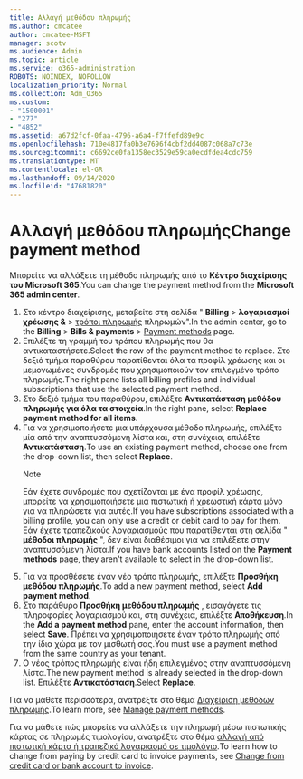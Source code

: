 ```yaml
---
title: Αλλαγή μεθόδου πληρωμής
ms.author: cmcatee
author: cmcatee-MSFT
manager: scotv
ms.audience: Admin
ms.topic: article
ms.service: o365-administration
ROBOTS: NOINDEX, NOFOLLOW
localization_priority: Normal
ms.collection: Adm_O365
ms.custom:
- "1500001"
- "277"
- "4852"
ms.assetid: a67d2fcf-0faa-4796-a6a4-f7ffefd89e9c
ms.openlocfilehash: 710e4817fa0b3e7696f4cbf2dd4087c068a7c73e
ms.sourcegitcommit: c6692ce0fa1358ec3529e59ca0ecdfdea4cdc759
ms.translationtype: MT
ms.contentlocale: el-GR
ms.lasthandoff: 09/14/2020
ms.locfileid: "47681820"
---
```

# <a name="change-payment-method"></a><span data-ttu-id="eccc2-102">Αλλαγή μεθόδου πληρωμής</span><span class="sxs-lookup"><span data-stu-id="eccc2-102">Change payment method</span></span>

<span data-ttu-id="eccc2-103">Μπορείτε να αλλάξετε τη μέθοδο πληρωμής από το **Κέντρο διαχείρισης του Microsoft 365**.</span><span class="sxs-lookup"><span data-stu-id="eccc2-103">You can change the payment method from the **Microsoft 365 admin center**.</span></span>
  
1. <span data-ttu-id="eccc2-104">Στο κέντρο διαχείρισης, μεταβείτε στη σελίδα " **Billing**  >  **λογαριασμοί χρέωσης &**  >  [τρόποι πληρωμής](https://go.microsoft.com/fwlink/p/?linkid=2018806) πληρωμών".</span><span class="sxs-lookup"><span data-stu-id="eccc2-104">In the admin center, go to the **Billing** > **Bills & payments** > [Payment methods](https://go.microsoft.com/fwlink/p/?linkid=2018806) page.</span></span>
2. <span data-ttu-id="eccc2-105">Επιλέξτε τη γραμμή του τρόπου πληρωμής που θα αντικαταστήσετε.</span><span class="sxs-lookup"><span data-stu-id="eccc2-105">Select the row of the payment method to replace.</span></span> <span data-ttu-id="eccc2-106">Στο δεξιό τμήμα παραθύρου παρατίθενται όλα τα προφίλ χρέωσης και οι μεμονωμένες συνδρομές που χρησιμοποιούν τον επιλεγμένο τρόπο πληρωμής.</span><span class="sxs-lookup"><span data-stu-id="eccc2-106">The right pane lists all billing profiles and individual subscriptions that use the selected payment method.</span></span>
3. <span data-ttu-id="eccc2-107">Στο δεξιό τμήμα του παραθύρου, επιλέξτε **Αντικατάσταση μεθόδου πληρωμής για όλα τα στοιχεία**.</span><span class="sxs-lookup"><span data-stu-id="eccc2-107">In the right pane, select **Replace payment method for all items**.</span></span>
4. <span data-ttu-id="eccc2-108">Για να χρησιμοποιήσετε μια υπάρχουσα μέθοδο πληρωμής, επιλέξτε μία από την αναπτυσσόμενη λίστα και, στη συνέχεια, επιλέξτε **Αντικατάσταση**.</span><span class="sxs-lookup"><span data-stu-id="eccc2-108">To use an existing payment method, choose one from the drop-down list, then select **Replace**.</span></span>
    > [!NOTE]
    > <span data-ttu-id="eccc2-109">Εάν έχετε συνδρομές που σχετίζονται με ένα προφίλ χρέωσης, μπορείτε να χρησιμοποιήσετε μια πιστωτική ή χρεωστική κάρτα μόνο για να πληρώσετε για αυτές.</span><span class="sxs-lookup"><span data-stu-id="eccc2-109">If you have subscriptions associated with a billing profile, you can only use a credit or debit card to pay for them.</span></span> <span data-ttu-id="eccc2-110">Εάν έχετε τραπεζικούς λογαριασμούς που παρατίθενται στη σελίδα " **μέθοδοι πληρωμής** ", δεν είναι διαθέσιμοι για να επιλέξετε στην αναπτυσσόμενη λίστα.</span><span class="sxs-lookup"><span data-stu-id="eccc2-110">If you have bank accounts listed on the **Payment methods** page, they aren't available to select in the drop-down list.</span></span>
5. <span data-ttu-id="eccc2-111">Για να προσθέσετε έναν νέο τρόπο πληρωμής, επιλέξτε **Προσθήκη μεθόδου πληρωμής**.</span><span class="sxs-lookup"><span data-stu-id="eccc2-111">To add a new payment method, select **Add payment method**.</span></span>
6. <span data-ttu-id="eccc2-112">Στο παράθυρο **Προσθήκη μεθόδου πληρωμής** , εισαγάγετε τις πληροφορίες λογαριασμού και, στη συνέχεια, επιλέξτε **Αποθήκευση**.</span><span class="sxs-lookup"><span data-stu-id="eccc2-112">In the **Add a payment method** pane, enter the account information, then select **Save**.</span></span> <span data-ttu-id="eccc2-113">Πρέπει να χρησιμοποιήσετε έναν τρόπο πληρωμής από την ίδια χώρα με τον μισθωτή σας.</span><span class="sxs-lookup"><span data-stu-id="eccc2-113">You must use a payment method from the same country as your tenant.</span></span>
7. <span data-ttu-id="eccc2-114">Ο νέος τρόπος πληρωμής είναι ήδη επιλεγμένος στην αναπτυσσόμενη λίστα.</span><span class="sxs-lookup"><span data-stu-id="eccc2-114">The new payment method is already selected in the drop-down list.</span></span> <span data-ttu-id="eccc2-115">Επιλέξτε **Αντικατάσταση**.</span><span class="sxs-lookup"><span data-stu-id="eccc2-115">Select **Replace**.</span></span>

<span data-ttu-id="eccc2-116">Για να μάθετε περισσότερα, ανατρέξτε στο θέμα [Διαχείριση μεθόδων πληρωμής](https://docs.microsoft.com/microsoft-365/commerce/billing-and-payments/manage-payment-methods).</span><span class="sxs-lookup"><span data-stu-id="eccc2-116">To learn more, see [Manage payment methods](https://docs.microsoft.com/microsoft-365/commerce/billing-and-payments/manage-payment-methods).</span></span>

<span data-ttu-id="eccc2-117">Για να μάθετε πώς μπορείτε να αλλάξετε την πληρωμή μέσω πιστωτικής κάρτας σε πληρωμές τιμολογίου, ανατρέξτε στο θέμα [αλλαγή από πιστωτική κάρτα ή τραπεζικό λογαριασμό σε τιμολόγιο](https://docs.microsoft.com/microsoft-365/commerce/billing-and-payments/change-payment-method#change-from-credit-card-or-bank-account-to-invoice).</span><span class="sxs-lookup"><span data-stu-id="eccc2-117">To learn how to change from paying by credit card to invoice payments, see [Change from credit card or bank account to invoice](https://docs.microsoft.com/microsoft-365/commerce/billing-and-payments/change-payment-method#change-from-credit-card-or-bank-account-to-invoice).</span></span>
